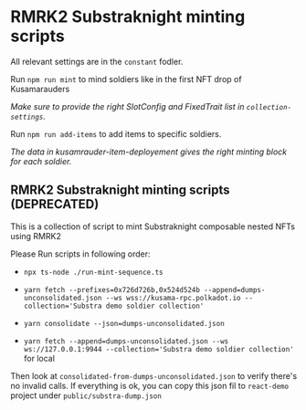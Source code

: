 # RMRK2 Substraknight minting scripts

All relevant settings are in the `constant` fodler.

Run `npm run mint` to mind soldiers like in the first NFT drop of Kusamarauders

_Make sure to provide the right SlotConfig and FixedTrait list in `collection-settings`._

Run `npm run add-items` to add items to specific soldiers.

_The data in kusamrauder-item-deployement gives the right minting block for each soldier._

## RMRK2 Substraknight minting scripts (DEPRECATED)

This is a collection of script to mint Substraknight composable nested NFTs using RMRK2

Please Run scripts in following order:

- `npx ts-node ./run-mint-sequence.ts`
- `yarn fetch --prefixes=0x726d726b,0x524d524b --append=dumps-unconsolidated.json --ws wss://kusama-rpc.polkadot.io --collection='Substra demo soldier collection'`
- `yarn consolidate --json=dumps-unconsolidated.json`

- `yarn fetch --append=dumps-unconsolidated.json --ws ws://127.0.0.1:9944 --collection='Substra demo soldier collection'` for local

Then look at `consolidated-from-dumps-unconsolidated.json` to verify there's no invalid calls. If everything is ok, you can copy this json fil to `react-demo`
project under `public/substra-dump.json`
